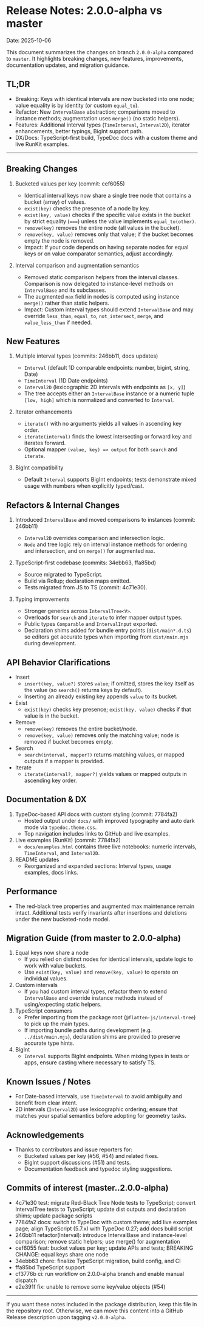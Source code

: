 # Release Notes: 2.0.0-alpha vs master

Date: 2025-10-06

This document summarizes the changes on branch `2.0.0-alpha` compared to `master`. It highlights breaking changes, new features, improvements, documentation updates, and migration guidance.

## TL;DR
- Breaking: Keys with identical intervals are now bucketed into one node; value equality is by identity (or custom `equal_to`).
- Refactor: New `IntervalBase` abstraction; comparisons moved to instance methods; augmentation uses `merge()` (no static helpers).
- Features: Additional interval types (`TimeInterval`, `Interval2D`), iterator enhancements, better typings, BigInt support path.
- DX/Docs: TypeScript-first build, TypeDoc docs with a custom theme and live RunKit examples.

---

## Breaking Changes
1. Bucketed values per key (commit: cef6055)
   - Identical interval keys now share a single tree node that contains a bucket (array) of values.
   - `exist(key)` checks the presence of a node by key.
   - `exist(key, value)` checks if the specific value exists in the bucket by strict equality (`===`) unless the value implements `equal_to(other)`.
   - `remove(key)` removes the entire node (all values in the bucket).
   - `remove(key, value)` removes only that value; if the bucket becomes empty the node is removed.
   - Impact: If your code depends on having separate nodes for equal keys or on value comparator semantics, adjust accordingly.

2. Interval comparison and augmentation semantics
   - Removed static comparison helpers from the interval classes. Comparison is now delegated to instance-level methods on `IntervalBase` and its subclasses.
   - The augmented `max` field in nodes is computed using instance `merge()` rather than static helpers.
   - Impact: Custom interval types should extend `IntervalBase` and may override `less_than`, `equal_to`, `not_intersect`, `merge`, and `value_less_than` if needed.

## New Features
1. Multiple interval types (commits: 246bb11, docs updates)
   - `Interval` (default 1D comparable endpoints: number, bigint, string, Date)
   - `TimeInterval` (1D Date endpoints)
   - `Interval2D` (lexicographic 2D intervals with endpoints as `[x, y]`)
   - The tree accepts either an `IntervalBase` instance or a numeric tuple `[low, high]` which is normalized and converted to `Interval`.

2. Iterator enhancements
   - `iterate()` with no arguments yields all values in ascending key order.
   - `iterate(interval)` finds the lowest intersecting or forward key and iterates forward.
   - Optional mapper `(value, key) => output` for both `search` and `iterate`.

3. BigInt compatibility
   - Default `Interval` supports BigInt endpoints; tests demonstrate mixed usage with numbers when explicitly typed/cast.

## Refactors & Internal Changes
1. Introduced `IntervalBase` and moved comparisons to instances (commit: 246bb11)
   - `Interval2D` overrides comparison and intersection logic.
   - `Node` and tree logic rely on interval instance methods for ordering and intersection, and on `merge()` for augmented `max`.

2. TypeScript-first codebase (commits: 34ebb63, ffa85bd)
   - Source migrated to TypeScript.
   - Build via Rollup; declaration maps emitted.
   - Tests migrated from JS to TS (commit: 4c71e30).

3. Typing improvements
   - Stronger generics across `IntervalTree<V>`.
   - Overloads for `search` and `iterate` to infer mapper output types.
   - Public types `Comparable` and `IntervalInput` exported.
   - Declaration shims added for bundle entry points (`dist/main*.d.ts`) so editors get accurate types when importing from `dist/main.mjs` during development.

## API Behavior Clarifications
- Insert
  - `insert(key, value?)` stores `value`; if omitted, stores the key itself as the value (so `search()` returns keys by default).
  - Inserting an already existing key appends `value` to its bucket.
- Exist
  - `exist(key)` checks key presence; `exist(key, value)` checks if that value is in the bucket.
- Remove
  - `remove(key)` removes the entire bucket/node.
  - `remove(key, value)` removes only the matching value; node is removed if bucket becomes empty.
- Search
  - `search(interval, mapper?)` returns matching values, or mapped outputs if a mapper is provided.
- Iterate
  - `iterate(interval?, mapper?)` yields values or mapped outputs in ascending key order.

## Documentation & DX
1. TypeDoc-based API docs with custom styling (commit: 7784fa2)
   - Hosted output under `docs/` with improved typography and auto dark mode via `typedoc.theme.css`.
   - Top navigation includes links to GitHub and live examples.
2. Live examples (RunKit) (commit: 7784fa2)
   - `docs/examples.html` contains three live notebooks: numeric intervals, `TimeInterval`, and `Interval2D`.
3. README updates
   - Reorganized and expanded sections: Interval types, usage examples, docs links.

## Performance
- The red-black tree properties and augmented max maintenance remain intact. Additional tests verify invariants after insertions and deletions under the new bucketed-node model.

## Migration Guide (from master to 2.0.0-alpha)
1. Equal keys now share a node
   - If you relied on distinct nodes for identical intervals, update logic to work with value buckets.
   - Use `exist(key, value)` and `remove(key, value)` to operate on individual values.
2. Custom intervals
   - If you had custom interval types, refactor them to extend `IntervalBase` and override instance methods instead of using/expecting static helpers.
3. TypeScript consumers
   - Prefer importing from the package root (`@flatten-js/interval-tree`) to pick up the main types.
   - If importing bundle paths during development (e.g. `../dist/main.mjs`), declaration shims are provided to preserve accurate type hints.
4. BigInt
   - `Interval` supports BigInt endpoints. When mixing types in tests or apps, ensure casting where necessary to satisfy TS.

## Known Issues / Notes
- For Date-based intervals, use `TimeInterval` to avoid ambiguity and benefit from clear intent.
- 2D intervals (`Interval2D`) use lexicographic ordering; ensure that matches your spatial semantics before adopting for geometry tasks.

## Acknowledgements
- Thanks to contributors and issue reporters for:
  - Bucketed values per key (#56, #54) and related fixes.
  - BigInt support discussions (#51) and tests.
  - Documentation feedback and typedoc styling suggestions.

## Commits of interest (master..2.0.0-alpha)
- 4c71e30 test: migrate Red-Black Tree Node tests to TypeScript; convert IntervalTree tests to TypeScript; update dist outputs and declaration shims; update package scripts
- 7784fa2 docs: switch to TypeDoc with custom theme; add live examples page; align TypeScript (5.7.x) with TypeDoc 0.27; add docs build script
- 246bb11 refactor(Interval): introduce IntervalBase and instance-level comparison; remove static helpers; use merge() for augmentation
- cef6055 feat: bucket values per key; update APIs and tests; BREAKING CHANGE: equal keys share one node
- 34ebb63 chore: finalize TypeScript migration, build config, and CI
- ffa85bd TypeScript support
- cf3776b ci: run workflow on 2.0.0-alpha branch and enable manual dispatch
- e2e391f fix: unable to remove some key/value objects (#54)

---

If you want these notes included in the package distribution, keep this file in the repository root. Otherwise, we can move this content into a GitHub Release description upon tagging `v2.0.0-alpha`.